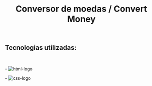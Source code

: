 <h1 align="center">Conversor de moedas / Convert Money</h1>
<br>
<h2>Tecnologias utilizadas:</h2>
<br>
<p>- <img src="https://img.shields.io/badge/HTML5-E34F26?style=for-the-badge&logo=html5&logoColor=white" alt="html-logo" /></p>
<p>- <img src="https://img.shields.io/badge/CSS3-1572B6?style=for-the-badge&logo=css3&logoColor=white" alt="css-logo" /></p>
